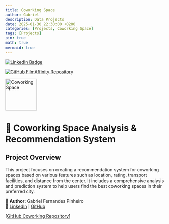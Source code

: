 ```yaml
---
title: Coworking Space
author: Gabriel
description: Data Projects
date: 2025-01-30 22:30:00 +0200
categories: [Projects, Coworking Space]
tags: [Projects]
pin: true
math: true
mermaid: true
---
```

[![LinkedIn Badge](https://img.shields.io/badge/LinkedIn-Profile-informational?style=flat&logo=linkedin&logoColor=white&color=0D76A8)](https://www.linkedin.com/in/braydon-coyer/)

[![GitHub FilmAffinity Repository](https://img.shields.io/badge/GitHub-100000?style=for-the-badge&logo=github&logoColor=white)](https://github.com/GabrielFersPin/Coworking.git)

<a href="https://github.com/GabrielFersPin/Coworking.git" target="_blank">
    <img align="center" src="https://www.freepik.com/free-vector/coworking-space-illustration-with-people-working-together_12150865.htm?auto=compress&cs=tinysrgb&w=1260&h=750&dpr=2" alt="Coworking Space" height="100" />
</a>

# 🏢 Coworking Space Analysis & Recommendation System

## Project Overview

This project focuses on creating a recommendation system for coworking spaces based on various features such as location, rating, transport facilities, and distance from the center. It includes a comprehensive analysis and prediction system to help users find the best coworking spaces in their preferred city.

📌 **Author:** Gabriel Fernandes Pinheiro  
🔗 [LinkedIn](https://www.linkedin.com/in/gabriel-fernandes-pinheiro) | [GitHub](https://github.com/gabriel-pinheiro)



[[GitHub Coworking Repository](https://github.com/GabrielFersPin/Coworking.git)]
